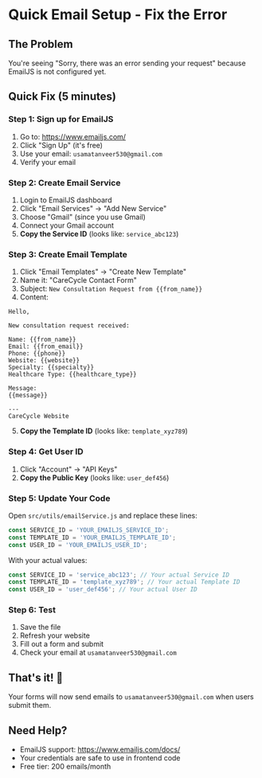 # Quick Email Setup - Fix the Error

## The Problem
You're seeing "Sorry, there was an error sending your request" because EmailJS is not configured yet.

## Quick Fix (5 minutes)

### Step 1: Sign up for EmailJS
1. Go to: https://www.emailjs.com/
2. Click "Sign Up" (it's free)
3. Use your email: `usamatanveer530@gmail.com`
4. Verify your email

### Step 2: Create Email Service
1. Login to EmailJS dashboard
2. Click "Email Services" → "Add New Service"
3. Choose "Gmail" (since you use Gmail)
4. Connect your Gmail account
5. **Copy the Service ID** (looks like: `service_abc123`)

### Step 3: Create Email Template
1. Click "Email Templates" → "Create New Template"
2. Name it: "CareCycle Contact Form"
3. Subject: `New Consultation Request from {{from_name}}`
4. Content:
```
Hello,

New consultation request received:

Name: {{from_name}}
Email: {{from_email}}
Phone: {{phone}}
Website: {{website}}
Specialty: {{specialty}}
Healthcare Type: {{healthcare_type}}

Message:
{{message}}

---
CareCycle Website
```
5. **Copy the Template ID** (looks like: `template_xyz789`)

### Step 4: Get User ID
1. Click "Account" → "API Keys"
2. **Copy the Public Key** (looks like: `user_def456`)

### Step 5: Update Your Code
Open `src/utils/emailService.js` and replace these lines:

```javascript
const SERVICE_ID = 'YOUR_EMAILJS_SERVICE_ID';
const TEMPLATE_ID = 'YOUR_EMAILJS_TEMPLATE_ID';
const USER_ID = 'YOUR_EMAILJS_USER_ID';
```

With your actual values:
```javascript
const SERVICE_ID = 'service_abc123'; // Your actual Service ID
const TEMPLATE_ID = 'template_xyz789'; // Your actual Template ID
const USER_ID = 'user_def456'; // Your actual User ID
```

### Step 6: Test
1. Save the file
2. Refresh your website
3. Fill out a form and submit
4. Check your email at `usamatanveer530@gmail.com`

## That's it! 🎉

Your forms will now send emails to `usamatanveer530@gmail.com` when users submit them.

## Need Help?
- EmailJS support: https://www.emailjs.com/docs/
- Your credentials are safe to use in frontend code
- Free tier: 200 emails/month 